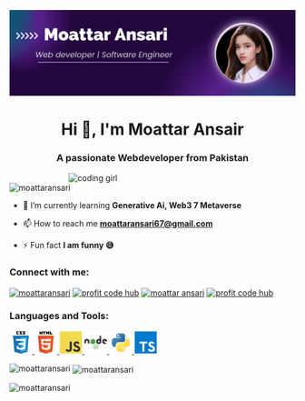 ![logo](https://github.com/MoattarAnsari/MoattarAnsari/blob/main/Github%20Banner.png)
<h1 align="center">Hi 👋, I'm Moattar Ansair</h1>
<h3 align="center">A passionate Webdeveloper from Pakistan</h3>

<img align = "right" alt = "coding girl" width = "400" src = "https://cdn.dribbble.com/users/1857592/screenshots/3848396/character-typing.gif">

<p align="left"> <img src="https://komarev.com/ghpvc/?username=moattaransari&label=Profile%20views&color=0e75b6&style=flat" alt="moattaransari" /> </p>

- 🌱 I’m currently learning **Generative Ai, Web3 7 Metaverse**

- 📫 How to reach me **moattaransari67@gmail.com**

- ⚡ Fun fact **I am funny 😅**

<h3 align="left">Connect with me:</h3>
<p align="left">
<a href="https://www.linkedin.com/in/moattar-ansari-b947922b7/" target="blank"><img align="center" src="https://raw.githubusercontent.com/rahuldkjain/github-profile-readme-generator/master/src/images/icons/Social/linked-in-alt.svg" alt="moattaransari" height="30" width="40" /></a>
<a href="https://www.facebook.com/profile.php?id=61554647485579" target="blank"><img align="center" src="https://raw.githubusercontent.com/rahuldkjain/github-profile-readme-generator/master/src/images/icons/Social/facebook.svg" alt="profit code hub" height="30" width="40" /></a>
<a href="https://instagram.com/profitcodehub" target="blank"><img align="center" src="https://raw.githubusercontent.com/rahuldkjain/github-profile-readme-generator/master/src/images/icons/Social/instagram.svg" alt="moattar ansari" height="30" width="40" /></a>
<a href="https://www.youtube.com/channel/UCnud6TJEyzauD3aC6iG5icg" target="blank"><img align="center" src="https://raw.githubusercontent.com/rahuldkjain/github-profile-readme-generator/master/src/images/icons/Social/youtube.svg" alt="profit code hub" height="30" width="40" /></a>
</p>

<h3 align="left">Languages and Tools:</h3>
<p align="left"> <a href="https://www.w3schools.com/css/" target="_blank" rel="noreferrer"> <img src="https://raw.githubusercontent.com/devicons/devicon/master/icons/css3/css3-original-wordmark.svg" alt="css3" width="40" height="40"/> </a> <a href="https://www.w3.org/html/" target="_blank" rel="noreferrer"> <img src="https://raw.githubusercontent.com/devicons/devicon/master/icons/html5/html5-original-wordmark.svg" alt="html5" width="40" height="40"/> </a> <a href="https://developer.mozilla.org/en-US/docs/Web/JavaScript" target="_blank" rel="noreferrer"> <img src="https://raw.githubusercontent.com/devicons/devicon/master/icons/javascript/javascript-original.svg" alt="javascript" width="40" height="40"/> </a> <a href="https://nodejs.org" target="_blank" rel="noreferrer"> <img src="https://raw.githubusercontent.com/devicons/devicon/master/icons/nodejs/nodejs-original-wordmark.svg" alt="nodejs" width="40" height="40"/> </a> <a href="https://www.python.org" target="_blank" rel="noreferrer"> <img src="https://raw.githubusercontent.com/devicons/devicon/master/icons/python/python-original.svg" alt="python" width="40" height="40"/> </a> <a href="https://www.typescriptlang.org/" target="_blank" rel="noreferrer"> <img src="https://raw.githubusercontent.com/devicons/devicon/master/icons/typescript/typescript-original.svg" alt="typescript" width="40" height="40"/> </a> </p>

<p><img align="left" src="https://github-readme-stats.vercel.app/api/top-langs?username=moattaransari&show_icons=true&locale=en&layout=compact" alt="moattaransari" /></p>

<p>&nbsp;<img align="center" src="https://github-readme-stats.vercel.app/api?username=moattaransari&show_icons=true&locale=en" alt="moattaransari" /></p>

<p><img align="center" src="https://github-readme-streak-stats.herokuapp.com/?user=moattaransari&" alt="moattaransari" /></p>




